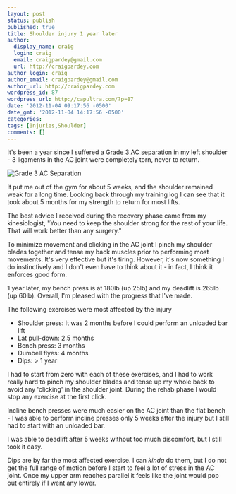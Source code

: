 ```yaml
---
layout: post
status: publish
published: true
title: Shoulder injury 1 year later
author:
  display_name: craig
  login: craig
  email: craigpardey@gmail.com
  url: http://craigpardey.com
author_login: craig
author_email: craigpardey@gmail.com
author_url: http://craigpardey.com
wordpress_id: 87
wordpress_url: http://capultra.com/?p=87
date: '2012-11-04 09:17:56 -0500'
date_gmt: '2012-11-04 14:17:56 -0500'
categories:
tags: [Injuries,Shoulder]
comments: []
---
```


It's been a year since I suffered a [Grade 3 AC separation](index.php?p=26) in
my left shoulder - 3 ligaments in the AC joint were completely torn, never to
return.

![Grade 3 AC Separation](http://thesteadmanclinic.com/education/assets/grade3_acrosep.gif)  

It put me out of the gym for about 5 weeks, and the shoulder remained weak for
a long time. Looking back through my training log I can see that it took about
5 months for my strength to return for most lifts.

The best advice I received during the recovery phase came from my
kinesiologist, "You need to keep the shoulder strong for the rest of your
life. That will work better than any surgery."

To minimize movement and clicking in the AC joint I pinch my shoulder blades
together and tense my back muscles prior to performing most movements. It's
very effective but it's tiring. However, it's now something I do instinctively
and I don't even have to think about it - in fact, I think it enforces good
form.

1 year later, my bench press is at 180lb (up 25lb) and my deadlift is 265lb
(up 60lb). Overall, I'm pleased with the progress that I've made.

The following exercises were most affected by the injury

  * Shoulder press: It was 2 months before I could perform an unloaded bar lift
  * Lat pull-down: 2.5 months
  * Bench press: 3 months
  * Dumbell flyes: 4 months
  * Dips: > 1 year
  

I had to start from zero with each of these exercises, and I had to work
really hard to pinch my shoulder blades and tense up my whole back to avoid
any 'clicking' in the shoulder joint. During the rehab phase I would stop any
exercise at the first click.

Incline bench presses were much easier on the AC joint than the flat bench - I
was able to perform incline presses only 5 weeks after the injury but I still
had to start with an unloaded bar.

I was able to deadlift after 5 weeks without too much discomfort, but I still
took it easy.

Dips are by far the most affected exercise. I can _kinda_ do them, but I do
not get the full range of motion before I start to feel a lot of stress in the
AC joint. Once my upper arm reaches parallel it feels like the joint would pop
out entirely if I went any lower.

